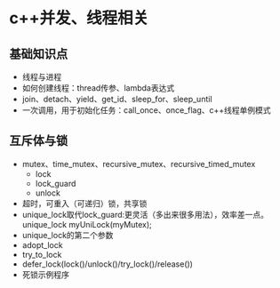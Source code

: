 # c++并发、线程相关

## 基础知识点
- 线程与进程
- 如何创建线程：thread传参、lambda表达式
- join、detach、yield、get_id、sleep_for、sleep_until
- 一次调用，用于初始化任务：call_once、once_flag、c++线程单例模式
## 互斥体与锁
- mutex、time_mutex、recursive_mutex、recursive_timed_mutex
	- lock
	- lock_guard
	- unlock
- 超时，可重入（可递归）锁，共享锁
- unique_lock取代lock_guard:更灵活（多出来很多用法），效率差一点。
unique_lock myUniLock(myMutex);
- unique_lock的第二个参数
 - adopt_lock
 - try_to_lock
 - defer_lock(lock()/unlock()/try_lock()/release())  
- 死锁示例程序

